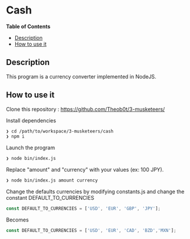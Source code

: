 # Cash


<!-- START doctoc generated TOC please keep comment here to allow auto update -->
<!-- DON'T EDIT THIS SECTION, INSTEAD RE-RUN doctoc TO UPDATE -->
**Table of Contents**

- [Description](#-description)
- [How to use it](#-how-use-it)

## Description

This program is a currency converter implemented in NodeJS.


## How to use it

Clone this repository : https://github.com/Theob0t/3-musketeers/

Install dependencies
```sh
❯ cd /path/to/workspace/3-musketeers/cash
❯ npm i
```

Launch the program
```sh
❯ node bin/index.js
```

Replace "amount" and "currency" with your values (ex: 100 JPY).
```sh
❯ node bin/index.js amount currency
```

Change the defaults currencies by modifying constants.js and change the constant DEFAULT_TO_CURRENCIES

```javascript
const DEFAULT_TO_CURRENCIES = ['USD', 'EUR', 'GBP', 'JPY'];
```
Becomes
```javascript
const DEFAULT_TO_CURRENCIES = ['USD', 'EUR', 'CAD', 'BZD','MXN'];
```
